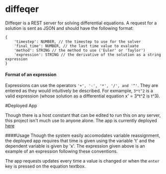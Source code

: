 # diffeqer
Diffeqer is a REST server for solving differential equations.  A request for a solution is sent as JSON and should have
the following format:

```
{
    'timestep': NUMBER, // the timestep to use for the solver
    'final_time': NUMBER, // the last time value to evaluate
    'method': STRING // the method to use ('Euler' or 'Taylor')
    'expression': STRING // the derivative of the solution as a string expression
}
```

#### Format of an expression

Expressions can use the operators ```'+', '-', '*', '/', and '^'```.  They are entered as they would intuitively
be described.  For exmample, ```3*t^2``` is a valid expression (whose solution as a differential
equation x' = 3*t^2 is t^3).

#Deployed App

Though there is a host constant that can be edited to run this on any server, this project isn't much use to anyone
alone.  The app is currently deployed [here](http://synthetic-verve-88502.appspot.com/html/app.html)


####Usage
Though the system easily accomodates variable reassignment, the deployed app requires that time is given using the variable 't' and the dependent variable is given by 'x'.  The expression given above is an example of an expression following these conventions.

The app requests updates every time a value is changed or when the ```enter``` key is pressed on the equation textbox.
